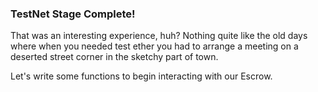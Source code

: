 ### TestNet Stage Complete! 

That was an interesting experience, huh? Nothing quite like the old days where when you needed test ether you had to arrange a meeting on a deserted street corner in the sketchy part of town. 

Let's write some functions to begin interacting with our Escrow.